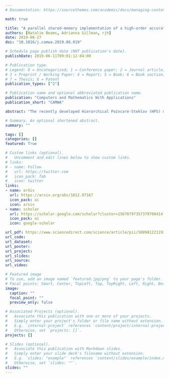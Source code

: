 ```yaml
---
# Documentation: https://sourcethemes.com/academic/docs/managing-content/

math: true

title: "A parallel shared-memory implementation of a high-order accurate solution technique for variable coefficient Helmholtz problems"
authors: [Natalie Beams, Adrianna Gillman, rjh]
date: 2019-08-27
doi: "10.1016/j.camwa.2019.08.019"

# Schedule page publish date (NOT publication's date).
publishDate: 2019-06-11T09:01:12-04:00

# Publication type.
# Legend: 0 = Uncategorized; 1 = Conference paper; 2 = Journal article;
# 3 = Preprint / Working Paper; 4 = Report; 5 = Book; 6 = Book section;
# 7 = Thesis; 8 = Patent
publication_types: ["2"]

# Publication name and optional abbreviated publication name.
publication: "Computers and Mathematics With Applications"
publication_short: "CAMWA"

abstract: "The recently developed Hierarchical Poincaré-Steklov (HPS) method is a high-order discretization technique that comes with a direct solver. Results from previous papers demonstrate the method's ability to solve Helmholtz problems to high accuracy without the so-called pollution effect. While the asymptotic scaling of the direct solver's computational cost is the same as the nested dissection method, serial implementations of the solution technique are not practical for large scale numerical simulations. This manuscript presents the first parallel implementation of the HPS method. Specifically, we introduce an approach for a shared memory implementation of the solution technique utilizing parallel linear algebra. This approach is the foundation for future large scale simulations on supercomputers and clusters with large memory nodes. Performance results on a desktop computer (resembling a large memory node) are presented."

# Summary. An optional shortened abstract.
summary: ""

tags: []
categories: []
featured: True

# Custom links (optional).
#   Uncomment and edit lines below to show custom links.
# links:
# - name: Follow
#   url: https://twitter.com
#   icon_pack: fab
#   icon: twitter
links:
- name: arXiv
  url: https://arxiv.org/abs/1812.07167
  icon_pack: ai
  icon: arxiv
- name: scholar
  url: https://scholar.google.com/scholar?cluster=15670797357379700414
  icon_pack: ai
  icon: google-scholar

url_pdf: https://www.sciencedirect.com/science/article/pii/S089812211930416X
url_code:
url_dataset:
url_poster:
url_project:
url_slides:
url_source:
url_video:

# Featured image
# To use, add an image named `featured.jpg/png` to your page's folder. 
# Focal points: Smart, Center, TopLeft, Top, TopRight, Left, Right, BottomLeft, Bottom, BottomRight.
image:
  caption: ""
  focal_point: ""
  preview_only: false

# Associated Projects (optional).
#   Associate this publication with one or more of your projects.
#   Simply enter your project's folder or file name without extension.
#   E.g. `internal-project` references `content/project/internal-project/index.md`.
#   Otherwise, set `projects: []`.
projects: []

# Slides (optional).
#   Associate this publication with Markdown slides.
#   Simply enter your slide deck's filename without extension.
#   E.g. `slides: "example"` references `content/slides/example/index.md`.
#   Otherwise, set `slides: ""`.
slides: ""
---
```

